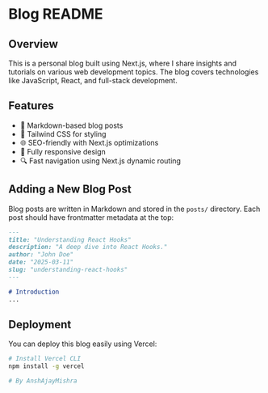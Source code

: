 # Blog README

## Overview
This is a personal blog built using Next.js, where I share insights and tutorials on various web development topics. The blog covers technologies like JavaScript, React, and full-stack development.

## Features
- 📝 Markdown-based blog posts
- 🎨 Tailwind CSS for styling
- 🌐 SEO-friendly with Next.js optimizations
- 📱 Fully responsive design
- 🔍 Fast navigation using Next.js dynamic routing

## Adding a New Blog Post
Blog posts are written in Markdown and stored in the `posts/` directory. Each post should have frontmatter metadata at the top:

```md
---
title: "Understanding React Hooks"
description: "A deep dive into React Hooks."
author: "John Doe"
date: "2025-03-11"
slug: "understanding-react-hooks"
---

# Introduction
...
```

## Deployment
You can deploy this blog easily using Vercel:

```bash
# Install Vercel CLI
npm install -g vercel

# By AnshAjayMishra
